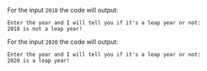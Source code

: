 For the input `2018` the code will output:

```text
Enter the year and I will tell you if it's a leap year or not:
2018 is not a leap year!
```

For the input `2020` the code will output:

```text
Enter the year and I will tell you if it's a leap year or not:
2020 is a leap year!
```